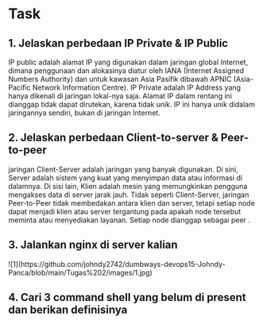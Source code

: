 <h1>Task</h1>

<h2>1. Jelaskan perbedaan IP Private & IP Public</h2>
IP public adalah alamat IP yang digunakan dalam jaringan global Internet, dimana
penggunaan dan alokasinya diatur oleh IANA (Internet Assigned Numbers Authority)
dan untuk kawasan Asia Pasifik dibawah APNIC (Asia-Pacific Network Information
Centre).
IP Private adalah IP Address yang hanya dikenali di jaringan lokal-nya saja.
Alamat IP dalam rentang ini dianggap tidak dapat dirutekan, karena tidak
unik. IP ini hanya unik didalam jaringannya sendiri, bukan di jaringan Internet.

<h2>2. Jelaskan perbedaan Client-to-server & Peer-to-peer</h2>
jaringan Client-Server adalah jaringan yang banyak digunakan. Di sini, Server
adalah sistem yang kuat yang menyimpan data atau informasi di dalamnya. Di
sisi lain, Klien adalah mesin yang memungkinkan pengguna mengakses data
di server jarak jauh.
Tidak seperti Client-Server, jaringan Peer-to-Peer tidak membedakan antara
klien dan server, tetapi setiap node dapat menjadi klien atau server tergantung
pada apakah node tersebut meminta atau menyediakan layanan. Setiap node
dianggap sebagai peer .
<h2>3. Jalankan nginx di server kalian</h2>
![1](https://github.com/johndy2742/dumbways-devops15-Johndy-Panca/blob/main/Tugas%202/images/1.jpg)

<h2>4. Cari 3 command shell yang belum di present dan berikan definisinya<h2>

